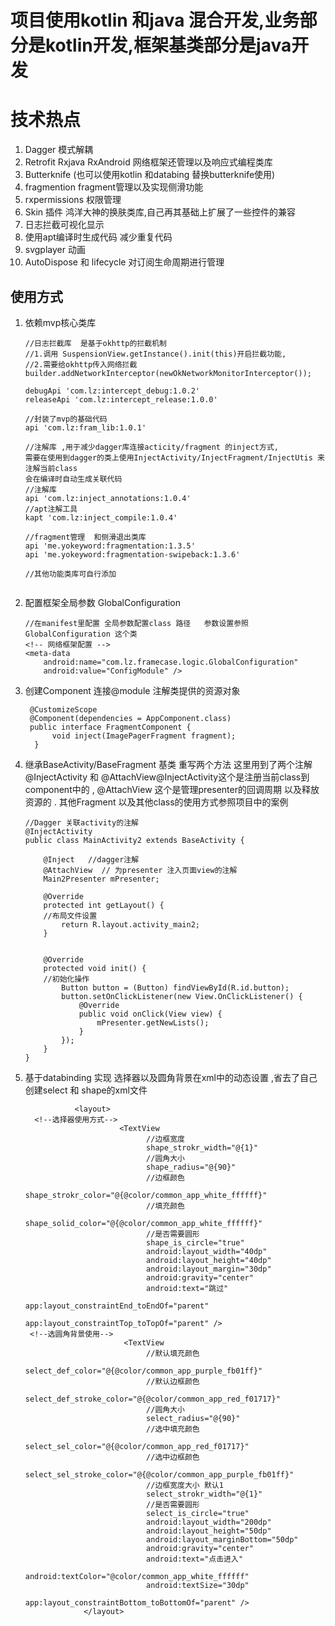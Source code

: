 # 项目使用kotlin 和java 混合开发,业务部分是kotlin开发,框架基类部分是java开发

# 技术热点

1. Dagger 模式解耦 
2. Retrofit Rxjava RxAndroid    网络框架还管理以及响应式编程类库
3. Butterknife  (也可以使用kotlin  和databing 替换butterknife使用)
4. fragmention  fragment管理以及实现侧滑功能
5. rxpermissions 权限管理
6.  Skin 插件  鸿洋大神的换肤类库,自己再其基础上扩展了一些控件的兼容
7. 日志拦截可视化显示
8. 使用apt编译时生成代码  减少重复代码
9. svgplayer 动画
10. AutoDispose 和 lifecycle 对订阅生命周期进行管理

## 使用方式

1. 依赖mvp核心类库

   ```
   //日志拦截库  是基于okhttp的拦截机制
   //1.调用 SuspensionView.getInstance().init(this)开启拦截功能,
   //2.需要给okhttp传入网络拦截builder.addNetworkInterceptor(newOkNetworkMonitorInterceptor());
   
   debugApi 'com.lz:intercept_debug:1.0.2'
   releaseApi 'com.lz:intercept_release:1.0.0'
   
   //封装了mvp的基础代码
   api 'com.lz:fram_lib:1.0.1'
   
   //注解库 ,用于减少dagger库连接acticity/fragment 的inject方式,
   需要在使用到dagger的类上使用InjectActivity/InjectFragment/InjectUtis 来注解当前class 
   会在编译时自动生成关联代码
   //注解库
   api 'com.lz:inject_annotations:1.0.4'
   //apt注解工具
   kapt 'com.lz:inject_compile:1.0.4'
   
   //fragment管理  和侧滑退出类库
   api 'me.yokeyword:fragmentation:1.3.5'
   api 'me.yokeyword:fragmentation-swipeback:1.3.6'
   
   //其他功能类库可自行添加
   
   
   ```

1. 配置框架全局参数  GlobalConfiguration 

   ```
   //在manifest里配置 全局参数配置class 路径   参数设置参照 GlobalConfiguration 这个类
   <!-- 网络框架配置 -->
   <meta-data
       android:name="com.lz.framecase.logic.GlobalConfiguration"
       android:value="ConfigModule" />
   ```
1. 创建Component 连接@module 注解类提供的资源对象
   ```
    @CustomizeScope
    @Component(dependencies = AppComponent.class)
    public interface FragmentComponent {
         void inject(ImagePagerFragment fragment);
     }

    ```
   

1. 继承BaseActivity/BaseFragment  基类  重写两个方法
   这里用到了两个注解  @InjectActivity  和  @AttachView@InjectActivity这个是注册当前class到component中的 , @AttachView 这个是管理presenter的回调周期 以及释放资源的 .  其他Fragment 以及其他class的使用方式参照项目中的案例

   ```
   //Dagger 关联activity的注解
   @InjectActivity
   public class MainActivity2 extends BaseActivity {
   
       @Inject   //dagger注解
       @AttachView  // 为presenter 注入页面view的注解
       Main2Presenter mPresenter;
   
       @Override
       protected int getLayout() {
       //布局文件设置
           return R.layout.activity_main2;
       }
   
   
       @Override
       protected void init() {
       //初始化操作
           Button button = (Button) findViewById(R.id.button);
           button.setOnClickListener(new View.OnClickListener() {
               @Override
               public void onClick(View view) {
                   mPresenter.getNewLists();
               }
           });
       }
   }
   ```
   
   
1. 基于databinding 实现 选择器以及圆角背景在xml中的动态设置 ,省去了自己创建select  和 shape的xml文件

   ```
              <layout>
     <!--选择器使用方式-->
                        <TextView
                              //边框宽度
                              shape_strokr_width="@{1}"
                              //圆角大小
                              shape_radius="@{90}"
                              //边框颜色
                              shape_strokr_color="@{@color/common_app_white_ffffff}"
                              //填充颜色
                              shape_solid_color="@{@color/common_app_white_ffffff}"
                              //是否需要圆形
                              shape_is_circle="true"
                              android:layout_width="40dp"
                              android:layout_height="40dp"
                              android:layout_margin="30dp"
                              android:gravity="center"
                              android:text="跳过"
                              app:layout_constraintEnd_toEndOf="parent"
                              app:layout_constraintTop_toTopOf="parent" />
    <!--选圆角背景使用-->
                         <TextView
                              //默认填充颜色
                              select_def_color="@{@color/common_app_purple_fb01ff}"
                              //默认边框颜色
                              select_def_stroke_color="@{@color/common_app_red_f01717}"
                              //圆角大小
                              select_radius="@{90}"
                              //选中填充颜色
                              select_sel_color="@{@color/common_app_red_f01717}"
                              //选中边框颜色
                              select_sel_stroke_color="@{@color/common_app_purple_fb01ff}"
                              //边框宽度大小 默认1
                              select_strokr_width="@{1}"
                              //是否需要圆形
                              select_is_circle="true"
                              android:layout_width="200dp"
                              android:layout_height="50dp"
                              android:layout_marginBottom="50dp"
                              android:gravity="center"
                              android:text="点击进入"
                              android:textColor="@color/common_app_white_ffffff"
                              android:textSize="30dp"
                              app:layout_constraintBottom_toBottomOf="parent" />
                </layout>
   ```


